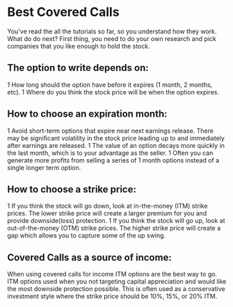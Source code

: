# Best Covered Calls
You've read the all the tutorials so far, so you understand how they work.   What do do next? First thing, you need to do your own research and pick companies that you like enough to hold the stock.

## The option to write depends on:
1 How long should the option have before it expires (1 month, 2 months, etc). 1 Where do you think the stock price will be when the option expires.

## How to choose an expiration month:
1 Avoid short-term options that expire near next earnings release.  There may be significant volatility in the stock price leading up to and immediately after earnings are released. 1 The value of an option decays more quickly in the last month, which is to your advantage as the seller. 1 Often you can generate more profits from selling a series of 1 month options instead of a single longer term option.

## How to choose a strike price:
1 If you think the stock will go down, look at in-the-money (ITM) strike prices.  The lower strike price will create a larger premium for you and provide downside(loss) protection. 1 If you think the stock will go up, look at out-of-the-money (OTM) strike prices.  The higher strike price will create a gap which allows you to capture some of the up swing.

## Covered Calls as a source of income:
When using covered calls for income ITM options are the best way to go.  ITM options used when you not targeting capital appreciation and would like the most downside protection possible.  This is often used as a conservative investment style where the strike price should be 10%, 15%, or 20% ITM.
